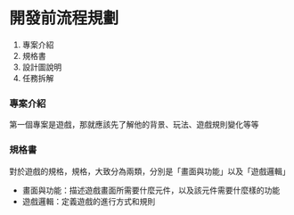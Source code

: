 # 開發前流程規劃
1. 專案介紹
2. 規格書
3. 設計圖說明
4. 任務拆解

### 專案介紹
第一個專案是遊戲，那就應該先了解他的背景、玩法、遊戲規則變化等等

### 規格書
對於遊戲的規格，規格，大致分為兩類，分別是「畫面與功能」以及「遊戲邏輯」
* 畫面與功能：描述遊戲畫面所需要什麼元件，以及該元件需要什麼樣的功能
* 遊戲邏輯：定義遊戲的進行方式和規則
